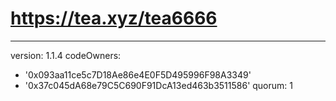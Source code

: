 # https://tea.xyz/tea6666
---
version: 1.1.4
codeOwners:
  - '0x093aa11ce5c7D18Ae86e4E0F5D495996F98A3349'
  - '0x37c045dA68e79C5C690F91DcA13ed463b3511586'
quorum: 1
